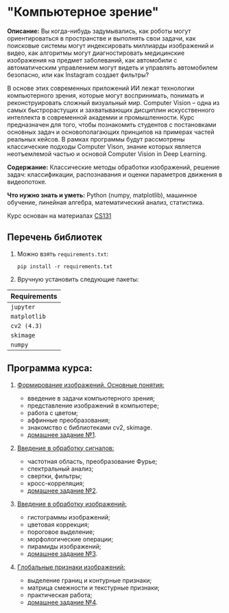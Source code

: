 # "Компьютерное зрение"

**Описание:** Вы когда-нибудь задумывались, как роботы могут ориентироваться в пространстве и выполнять свои задачи, как поисковые системы могут индексировать миллиарды изображений и видео, как алгоритмы могут диагностировать медицинские изображения на предмет заболеваний, как автомобили с автоматическим управлением могут видеть и управлять автомобилем безопасно, или как Instagram создает фильтры?

В основе этих современных приложений ИИ лежат технологии компьютерного зрения, которые могут воспринимать, понимать и реконструировать сложный визуальный мир. Computer Vision – одна из самых быстрорастущих и захватывающих дисциплин искусственного интеллекта в современной академии и промышленности. Курс предназначен для того, чтобы познакомить студентов с постановками основных задач и основополагающих принципов на примерах частей реальных кейсов. В рамках программы будут рассмотрены классические подходы Computer Vison, знание которых является неотъемлемой частью и основой Computer Vision in Deep Learning.

**Содержание:** Классические методы обработки изображений, решение задач: классификации, распознавания и оценки параметров движения в видеопотоке.

**Что нужно знать и уметь:** Python (numpy, matplotlib), машинное обучение, линейная алгебра, математический анализ, статистика.

Курс основан на материалах [CS131](https://github.com/StanfordVL/CS131_release)

## Перечень библиотек

1. Можно взять `requirements.txt`:

    ```pip install -r requirements.txt```
 
2. Вручную установить следующие пакеты:

| **Requirements** |
| :-- |
| `jupyter`        |
| `matplotlib`     |
| `cv2 (4.3)`      | 
| `skimage`        |
| `numpy`          |


## Программа курса:


1. [Формирование изображений. Основные понятия:](https://github.com/ml-dafe/cv_mipt_major/tree/main/week_01_images)
   - введение в задачи компьютерного зрения;
   - представление изображений в компьютере;
   - работа с цветом;
   - аффинные преобразования;
   - знакомство с библиотеками cv2, skimage.
   - [домашнее задание №1](https://github.com/ml-dafe/cv_mipt_major/tree/main/01_first_images/homework).

2. [Введение в обработку сигналов:](https://github.com/ml-dafe/cv_mipt_major/tree/main/02_signals)
   - частотная область, преобразование Фурье;
   - спектральный анализ;
   - свертки, фильтры;
   - кросс-корреляция;
   - [домашнее задание №2](https://github.com/ml-dafe/cv_mipt_major/tree/main/02_signals/homework).

3. [Введение в обработку изображений:](https://github.com/ml-dafe/cv_mipt_major/tree/main/03_image_processing)
   - гистограммы изображений;
   - цветовая коррекция;
   - пороговое выделение;
   - морфологические операции;
   - пирамиды изображений;
   - [домашнее задание №3](https://github.com/ml-dafe/cv_mipt_major/tree/main/03_image_processing/homework).

4. [Глобальные признаки изображений:](https://github.com/ml-dafe/cv_mipt_major/tree/main/04_global_features)
   - выделение границ и контурные признаки;
   - матрица смежности и текстурные признаки;
   - практическая работа;
   - [домашнее задание №4](https://github.com/ml-dafe/cv_mipt_major/tree/main/04_global_features/homework).
